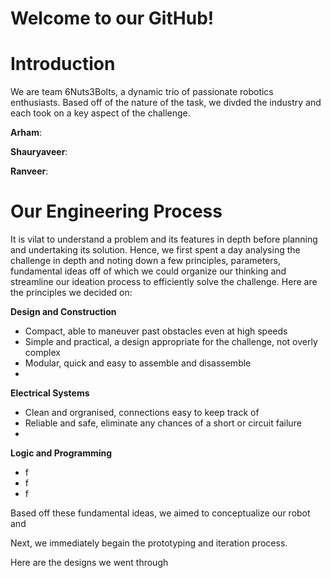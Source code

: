 # Welcome to our GitHub!

# Introduction
We are team 6Nuts3Bolts, a dynamic trio of passionate robotics enthusiasts. 
Based off of the nature of the task, we divded the industry and each took on a key aspect of the challenge.

**Arham**: 

**Shauryaveer**:

**Ranveer**:

# Our Engineering Process
It is vilat to understand a problem and its features in depth before planning and undertaking its solution. Hence, we first spent a day analysing the challenge in depth and noting down a few principles, parameters, fundamental ideas off of which we could organize our thinking and streamline our ideation process to efficiently solve the challenge. 
Here are the principles we decided on:

**Design and Construction**
- Compact, able to maneuver past obstacles even at high speeds
- Simple and practical, a design appropriate for the challenge, not overly complex
- Modular, quick and easy to assemble and disassemble
- 

**Electrical Systems**
- Clean and orgranised, connections easy to keep track of
- Reliable and safe, eliminate any chances of a short or circuit failure
- 

**Logic and Programming**
- f
- f
- f

Based off these fundamental ideas, we aimed to conceptualize our robot and 

Next, we immediately begain the prototyping and iteration process.

Here are the designs we went through


